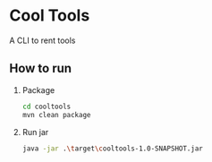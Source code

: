 # Cool Tools

A CLI to rent tools

## How to run

1. Package
    ```bash
    cd cooltools
    mvn clean package
    ```
1. Run jar
    ```bash
    java -jar .\target\cooltools-1.0-SNAPSHOT.jar
    ```
